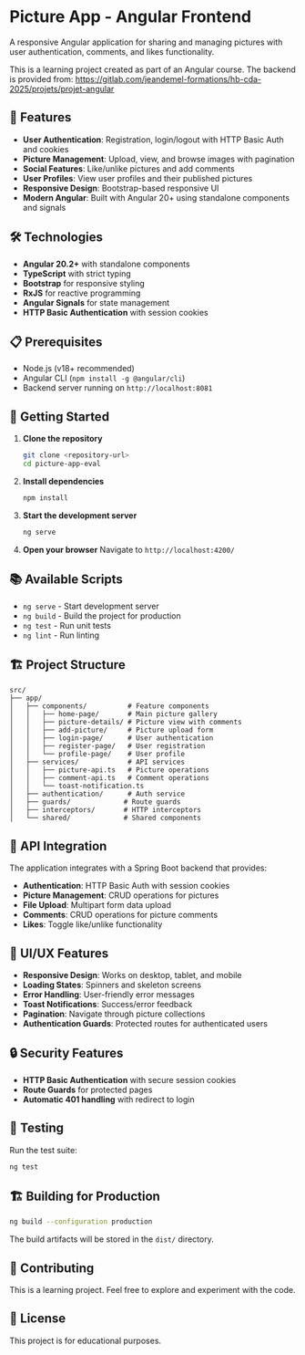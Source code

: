 # Picture App - Angular Frontend

A responsive Angular application for sharing and managing pictures with user authentication, comments, and likes functionality.

This is a learning project created as part of an Angular course. The backend is provided from: https://gitlab.com/jeandemel-formations/hb-cda-2025/projets/projet-angular

## 🚀 Features

- **User Authentication**: Registration, login/logout with HTTP Basic Auth and cookies
- **Picture Management**: Upload, view, and browse images with pagination
- **Social Features**: Like/unlike pictures and add comments
- **User Profiles**: View user profiles and their published pictures
- **Responsive Design**: Bootstrap-based responsive UI
- **Modern Angular**: Built with Angular 20+ using standalone components and signals

## 🛠️ Technologies

- **Angular 20.2+** with standalone components
- **TypeScript** with strict typing
- **Bootstrap** for responsive styling
- **RxJS** for reactive programming
- **Angular Signals** for state management
- **HTTP Basic Authentication** with session cookies

## 📋 Prerequisites

- Node.js (v18+ recommended)
- Angular CLI (`npm install -g @angular/cli`)
- Backend server running on `http://localhost:8081`

## 🚀 Getting Started

1. **Clone the repository**
   ```bash
   git clone <repository-url>
   cd picture-app-eval
   ```

2. **Install dependencies**
   ```bash
   npm install
   ```

3. **Start the development server**
   ```bash
   ng serve
   ```

4. **Open your browser**
   Navigate to `http://localhost:4200/`

## 📚 Available Scripts

- `ng serve` - Start development server
- `ng build` - Build the project for production
- `ng test` - Run unit tests
- `ng lint` - Run linting

## 🏗️ Project Structure

```
src/
├── app/
│   ├── components/          # Feature components
│   │   ├── home-page/       # Main picture gallery
│   │   ├── picture-details/ # Picture view with comments
│   │   ├── add-picture/     # Picture upload form
│   │   ├── login-page/      # User authentication
│   │   ├── register-page/   # User registration
│   │   └── profile-page/    # User profile
│   ├── services/            # API services
│   │   ├── picture-api.ts   # Picture operations
│   │   ├── comment-api.ts   # Comment operations
│   │   └── toast-notification.ts
│   ├── authentication/      # Auth service
│   ├── guards/             # Route guards
│   ├── interceptors/       # HTTP interceptors
│   └── shared/             # Shared components
```

## 🔧 API Integration

The application integrates with a Spring Boot backend that provides:

- **Authentication**: HTTP Basic Auth with session cookies
- **Picture Management**: CRUD operations for pictures
- **File Upload**: Multipart form data upload
- **Comments**: CRUD operations for picture comments
- **Likes**: Toggle like/unlike functionality

## 🎨 UI/UX Features

- **Responsive Design**: Works on desktop, tablet, and mobile
- **Loading States**: Spinners and skeleton screens
- **Error Handling**: User-friendly error messages
- **Toast Notifications**: Success/error feedback
- **Pagination**: Navigate through picture collections
- **Authentication Guards**: Protected routes for authenticated users

## 🔒 Security Features

- **HTTP Basic Authentication** with secure session cookies
- **Route Guards** for protected pages
- **Automatic 401 handling** with redirect to login

## 🧪 Testing

Run the test suite:
```bash
ng test
```

## 🏗️ Building for Production

```bash
ng build --configuration production
```

The build artifacts will be stored in the `dist/` directory.

## 🤝 Contributing

This is a learning project. Feel free to explore and experiment with the code.

## 📄 License

This project is for educational purposes.
